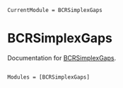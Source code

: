 ```@meta
CurrentModule = BCRSimplexGaps
```

# BCRSimplexGaps

Documentation for [BCRSimplexGaps](https://github.com/roberthree/BCRSimplexGaps.jl).

```@index
```

```@autodocs
Modules = [BCRSimplexGaps]
```
